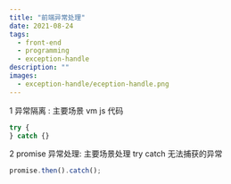 ```yaml
---
title: "前端异常处理"
date: 2021-08-24
tags:
  - front-end
  - programming
  - exception-handle
description: ""
images:
  - exception-handle/eception-handle.png
---
```


1 异常隔离 : 主要场景 vm js 代码

```ts
try {
} catch {}
```

2 promise 异常处理: 主要场景处理 try catch 无法捕获的异常

```ts
promise.then().catch();
```
